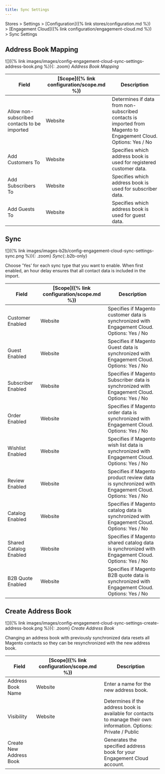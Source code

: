 ```yaml
---
title: Sync Settings
---
```


Stores > Settings > [Configuration]({% link stores/configuration.md %}) > [Engagement Cloud]({% link configuration/engagement-cloud.md %}) > Sync Settings

## Address Book Mapping

![]({% link images/images/config-engagement-cloud-sync-settings-address-book.png %}){: .zoom}
_Address Book Mapping_

|Field|[Scope]({% link configuration/scope.md %})|Description|
|--- |--- |--- |
|Allow non-subscribed contacts to be imported|Website|Determines if data from non-subscribed contacts is imported from Magento to Engagement Cloud. Options:  Yes / No|
|Add Customers To|Website|Specifies which address book is used for registered customer data.|
|Add Subscribers To|Website|Specifies which address book is used for subscriber data.|
|Add Guests To|Website|Specifies which address book is used for guest data.|

## Sync

![]({% link images/images-b2b/config-engagement-cloud-sync-settings-sync.png %}){: .zoom}
_Sync_{:.b2b-only}

Choose 'Yes' for each sync type that you want to enable. When first enabled, an hour delay ensures that all contact data is included in the import.

|Field|[Scope]({% link configuration/scope.md %})|Description|
|--- |--- |--- |
|Customer Enabled|Website|Specifies if Magento customer data is synchronized with Engagement Cloud. Options: Yes / No|
|Guest Enabled|Website|Specifies if Magento Guest data is synchronized with Engagement Cloud. Options: Yes / No|
|Subscriber Enabled|Website|Specifies if Magento Subscriber data is synchronized with Engagement Cloud. Options: Yes / No|
|Order Enabled|Website|Specifies if Magento order data is synchronized with Engagement Cloud. Options: Yes / No|
|Wishlist Enabled|Website|Specifies if Magento wish list data is synchronized with Engagement Cloud. Options: Yes / No|
|Review Enabled|Website|Specifies if Magento product review data is synchronized with Engagement Cloud. Options: Yes / No|
|Catalog Enabled|Website|Specifies if Magento catalog data is synchronized with Engagement Cloud. Options: Yes / No|
|<span class="b2b-only">Shared Catalog Enabled</span>|Website|Specifies if Magento shared catalog data is synchronized with Engagement Cloud. Options: Yes / No|
|<span class="b2b-only">B2B Quote Enabled</span>|Website|Specifies if Magento B2B quote data is synchronized with Engagement Cloud. Options: Yes / No|

## Create Address Book

![]({% link images/images/config-engagement-cloud-sync-settings-create-address-book.png %}){: .zoom}
_Create Address Book_

Changing an address book with previously synchronized data resets all Magento contacts so they can be resynchronized with the new address book.

|Field|[Scope]({% link configuration/scope.md %})|Description|
|--- |--- |--- |
|Address Book Name|Website|Enter a name for the new address book.|
|Visibility|Website|Determines if the address book is available for contacts to manage their own information. Options: Private / Public|
|<span class="btn">Create New Address Book</span>| |Generates the specified address book for your Engagement Cloud account.|
